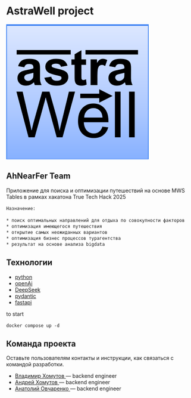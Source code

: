 # AstraWell project


![logo](/img/image.png)


## AhNearFer Team

Приложение для поиска и оптимизации путешествий на основе MWS Tables в рамках хакатона True Tech Hack 2025


```
Назначение:

* поиск оптимальных направлений для отдыха по совокупности факторов
* оптимизация имеющегося путешествия  
* открытие самых неожиданных вариантов  
* оптимизация бизнес процессов турагентства
* результат на основе анализа bigdata
```

## Технологии
- [python](https://www.python.org/)
- [openAi](https://pypi.org/project/openai/)
- [DeepSeek](https://www.deepseek.com/)
- [pydantic](https://pypi.org/project/pydantic/)
- [fastapi](https://fastapi.tiangolo.com/ru/)

to start
```
docker compose up -d

```
## Команда проекта
Оставьте пользователям контакты и инструкции, как связаться с командой разработки.

- [Владимир Хомутов ](https://github.com/ortariot) — backend engineer
- [Андрей Хомутов ](https://github.com/homutovan) — backend engineer
- [Анатолий Овчаренко ](https://github.com/ovcharenko-a) — backend engineer

